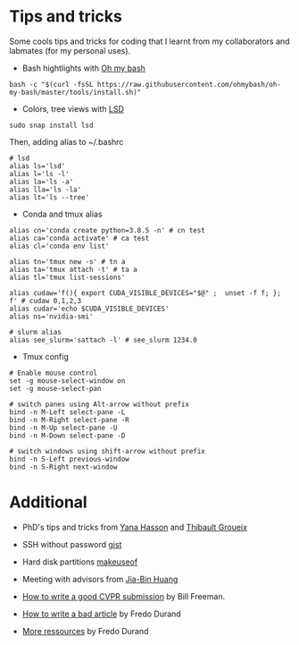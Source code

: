 # Tips and tricks
Some cools tips and tricks for coding that I learnt from my collaborators and labmates (for my personal uses).
- Bash hightlights with [Oh my bash](https://github.com/ohmybash/oh-my-bash)
```
bash -c "$(curl -fsSL https://raw.githubusercontent.com/ohmybash/oh-my-bash/master/tools/install.sh)"
```
- Colors, tree views with [LSD](https://github.com/lsd-rs/lsd)
```
sudo snap install lsd
```
Then, adding alias to ~/.bashrc
```
# lsd
alias ls='lsd'
alias l='ls -l'
alias la='ls -a'
alias lla='ls -la'
alias lt='ls --tree'
```
- Conda and tmux alias
```
alias cn='conda create python=3.8.5 -n' # cn test
alias ca='conda activate' # ca test
alias cl='conda env list'

alias tn='tmux new -s' # tn a
alias ta='tmux attach -t' # ta a 
alias tl='tmux list-sessions'

alias cudaw='f(){ export CUDA_VISIBLE_DEVICES="$@" ;  unset -f f; }; f' # cudaw 0,1,2,3
alias cudar='echo $CUDA_VISIBLE_DEVICES'
alias ns='nvidia-smi'

# slurm alias
alias see_slurm='sattach -l' # see_slurm 1234.0 
```
- Tmux config
```
# Enable mouse control 
set -g mouse-select-window on
set -g mouse-select-pan

# switch panes using Alt-arrow without prefix 
bind -n M-Left select-pane -L
bind -n M-Right select-pane -R
bind -n M-Up select-pane -U
bind -n M-Down select-pane -D

# switch windows using shift-arrow without prefix 
bind -n S-Left previous-window
bind -n S-Right next-window
```

# Additional
- PhD's tips and tricks from [Yana Hasson](https://github.com/hassony2/useful-computer-vision-phd-resources) and [Thibault Groueix](https://github.com/ThibaultGROUEIX/useful-computer-vision-phd-resources) 
- SSH without password [gist](https://gist.github.com/slowkow/8798394)
- Hard disk partitions [makeuseof](https://www.makeuseof.com/tag/mounting-hard-disks-partitions-using-linux-command-line/)
- Meeting with advisors from [Jia-Bin Huang](https://threadreaderapp.com/thread/1418407079077842944.html)

- [How to write a good CVPR
  submission](https://billf.mit.edu/sites/default/files/documents/cvprPapers.pdf) by Bill Freeman.
- [How to write a bad article](https://people.csail.mit.edu/fredo/FredoBadWriting.pdf) by Fredo Durand
- [More ressources](https://people.csail.mit.edu/fredo/student.html) by Fredo Durand
